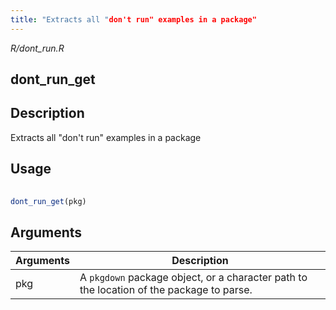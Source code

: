 ```yaml
---
title: "Extracts all "don't run" examples in a package"
---
```


*R/dont_run.R*

## dont_run_get

## Description
 Extracts all "don't run" examples in a package 


## Usage
```r
 
dont_run_get(pkg) 
```

## Arguments
|Arguments|Description|
|---|---|
| pkg | A `pkgdown` package object, or a character path to the location of the package to parse. |







